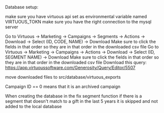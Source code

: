 Database setup:

make sure you have virtuous api set as environmental variable named VIRTUOUS_TOKN
make sure you have the right connection to the mysql server

Go to Virtuous -> Marketing -> Campaigns -> Segments -> Actions -> Download -> Select (ID, CODE, NAME) -> Download
    Make sure to click the fields in that order so they are in that order in the downloaded csv file
Go to Virtuous -> Marketing -> Campaigns -> Actions -> Download -> Select (ID, SEGMENT NAME) -> Download
    Make sure to click the fields in that order so they are in that order in the downloaded csv file
Download this query: https://app.virtuoussoftware.com/Generosity/Query/Editor/5507

move downloaded files to src/database/virtuous_exports

Campaign ID == 0 means that it is an archived campaign

When creating the database in the fix segment function if there is a segment that doesn't match to a gift in the last 5 years it is skipped and not added to the local database 